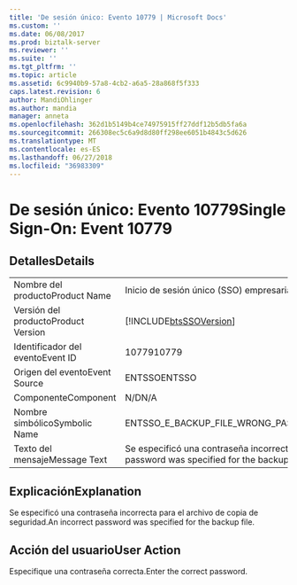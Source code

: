 ```yaml
---
title: 'De sesión único: Evento 10779 | Microsoft Docs'
ms.custom: ''
ms.date: 06/08/2017
ms.prod: biztalk-server
ms.reviewer: ''
ms.suite: ''
ms.tgt_pltfrm: ''
ms.topic: article
ms.assetid: 6c9940b9-57a8-4cb2-a6a5-28a868f5f333
caps.latest.revision: 6
author: MandiOhlinger
ms.author: mandia
manager: anneta
ms.openlocfilehash: 362d1b5149b4ce74975915ff27ddf12b5db5fa6a
ms.sourcegitcommit: 266308ec5c6a9d8d80ff298ee6051b4843c5d626
ms.translationtype: MT
ms.contentlocale: es-ES
ms.lasthandoff: 06/27/2018
ms.locfileid: "36983309"
---
```

# <a name="single-sign-on-event-10779"></a><span data-ttu-id="17740-102">De sesión único: Evento 10779</span><span class="sxs-lookup"><span data-stu-id="17740-102">Single Sign-On: Event 10779</span></span>
## <a name="details"></a><span data-ttu-id="17740-103">Detalles</span><span class="sxs-lookup"><span data-stu-id="17740-103">Details</span></span>  
  
|                 |                                                            |
|-----------------|------------------------------------------------------------|
|  <span data-ttu-id="17740-104">Nombre del producto</span><span class="sxs-lookup"><span data-stu-id="17740-104">Product Name</span></span>   |                 <span data-ttu-id="17740-105">Inicio de sesión único (SSO) empresarial</span><span class="sxs-lookup"><span data-stu-id="17740-105">Enterprise Single Sign-On</span></span>                  |
| <span data-ttu-id="17740-106">Versión del producto</span><span class="sxs-lookup"><span data-stu-id="17740-106">Product Version</span></span> | [!INCLUDE[btsSSOVersion](../includes/btsssoversion-md.md)] |
|    <span data-ttu-id="17740-107">Identificador del evento</span><span class="sxs-lookup"><span data-stu-id="17740-107">Event ID</span></span>     |                           <span data-ttu-id="17740-108">10779</span><span class="sxs-lookup"><span data-stu-id="17740-108">10779</span></span>                            |
|  <span data-ttu-id="17740-109">Origen del evento</span><span class="sxs-lookup"><span data-stu-id="17740-109">Event Source</span></span>   |                           <span data-ttu-id="17740-110">ENTSSO</span><span class="sxs-lookup"><span data-stu-id="17740-110">ENTSSO</span></span>                           |
|    <span data-ttu-id="17740-111">Componente</span><span class="sxs-lookup"><span data-stu-id="17740-111">Component</span></span>    |                            <span data-ttu-id="17740-112">N/D</span><span class="sxs-lookup"><span data-stu-id="17740-112">N/A</span></span>                             |
|  <span data-ttu-id="17740-113">Nombre simbólico</span><span class="sxs-lookup"><span data-stu-id="17740-113">Symbolic Name</span></span>  |            <span data-ttu-id="17740-114">ENTSSO_E_BACKUP_FILE_WRONG_PASSWORD</span><span class="sxs-lookup"><span data-stu-id="17740-114">ENTSSO_E_BACKUP_FILE_WRONG_PASSWORD</span></span>             |
|  <span data-ttu-id="17740-115">Texto del mensaje</span><span class="sxs-lookup"><span data-stu-id="17740-115">Message Text</span></span>   |  <span data-ttu-id="17740-116">Se especificó una contraseña incorrecta para el archivo de copia de seguridad.</span><span class="sxs-lookup"><span data-stu-id="17740-116">An incorrect password was specified for the backup file.</span></span>  |
  
## <a name="explanation"></a><span data-ttu-id="17740-117">Explicación</span><span class="sxs-lookup"><span data-stu-id="17740-117">Explanation</span></span>  
 <span data-ttu-id="17740-118">Se especificó una contraseña incorrecta para el archivo de copia de seguridad.</span><span class="sxs-lookup"><span data-stu-id="17740-118">An incorrect password was specified for the backup file.</span></span>  
  
## <a name="user-action"></a><span data-ttu-id="17740-119">Acción del usuario</span><span class="sxs-lookup"><span data-stu-id="17740-119">User Action</span></span>  
 <span data-ttu-id="17740-120">Especifique una contraseña correcta.</span><span class="sxs-lookup"><span data-stu-id="17740-120">Enter the correct password.</span></span>